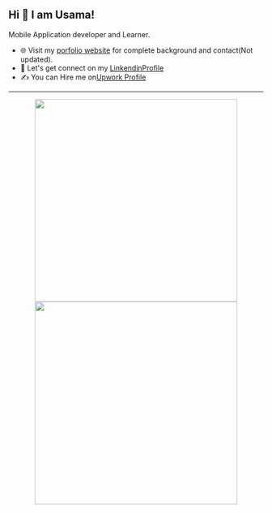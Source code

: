 

## Hi 👋 I am Usama! 
Mobile Application developer and Learner. 

- 🌐 Visit my [porfolio website](https://usamayousaf.github.io/UsamaYousafgithub.io/) for complete background and contact(Not updated).
- 👋 Let's get connect on my [LinkendinProfile](https://www.linkedin.com/in/usamayousaf01/)
- ✍️ You can Hire me on[Upwork Profile](https://www.upwork.com/freelancers/~019348dd62be23ed42)

---
<p align = "center">
  <img src = "https://github-readme-stats.vercel.app/api?username=UsamaYousaf&show_icons=true&theme=bear" width = 400>
  <img src = "https://github-readme-streak-stats.herokuapp.com?user=UsamaYousaf&theme=dark&hide_border=false" width = 400>
</p>
